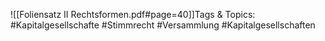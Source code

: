 
![[Foliensatz II Rechtsformen.pdf#page=40]]Tags & Topics:
   #Kapitalgesellschafte
   #Stimmrecht
   #Versammlung
   #Kapitalgesellschaften